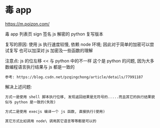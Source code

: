# 毒 app
https://m.poizon.com/ 

毒 app 列表页 sign 签名 js 解密的 python 复写版本

复写的原因:
    使用 js 执行速度较慢, 依赖 node 环境; 因此对于简单的加密可以尝试复写
    也可以加深对 js 加密及一些函数的理解

注意点: 
    js 的位左移 << 与 python 中的不一样
    这个是 python 的问题, 因为大多数编程语言执行结果与 js 都是一致的
    
    参考: https://blog.csdn.net/pzqingchong/article/details/77991187

解决上述问题:

    方式一是使用 shell 脚本执行位移, 发现返回结果是无符号的.....而且其它的执行结果貌似与 python 是一致的(失败)

    方式二是使用 execjs 编译一个 js 函数, 直接执行(使用)

    其它方式比如调用 node\ 调用其它语言等等都是可以的
    

